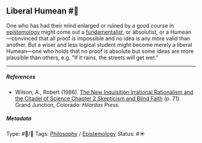 ## Liberal Humean #🧠

One who has had their mind enlarged or ruined by a good course in [epistemology](Epistemology.md) might come out a [fundamentalist](Fundamentalism.md), or absolutist, or a Humean—convinced that all proof is impossible and no idea is any more valid than another. But a wiser and less logical student might become merely a liberal Humean—one who holds that no proof is absolute but some ideas are more plausible than others, e.g. "If it rains, the streets will get wet."

---

##### References

* Wilson, A., Robert (1986). [The New Inquisition Irrational Rationalism and the Citadel of Science Chapter 2 Skepticism and Blind Faith](The%20New%20Inquisition%20Irrational%20Rationalism%20and%20the%20Citadel%20of%20Science%20Chapter%202%20Skepticism%20and%20Blind%20Faith.md) (p. 71). Grand Junction, Colorado: *Hilaritas Press*.

##### Metadata

Type: #🔵/🔵 
Tags: [Philosophy](Philosophy.md) / [Epistemology](Epistemology.md)
Status: #☀️ 
